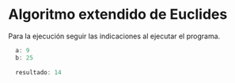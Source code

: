 # Algoritmo extendido de Euclides

Para la ejecución seguir las indicaciones al ejecutar el programa.

```cpp
  a: 9
  b: 25
  
  resultado: 14
```

